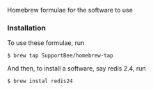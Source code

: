Homebrew formulae for the software to use

### Installation

To use these formulae, run

```
$ brew tap SupportBee/homebrew-tap
```

And then, to install a software, say redis 2.4, run

```
$ brew instal redis24
```
